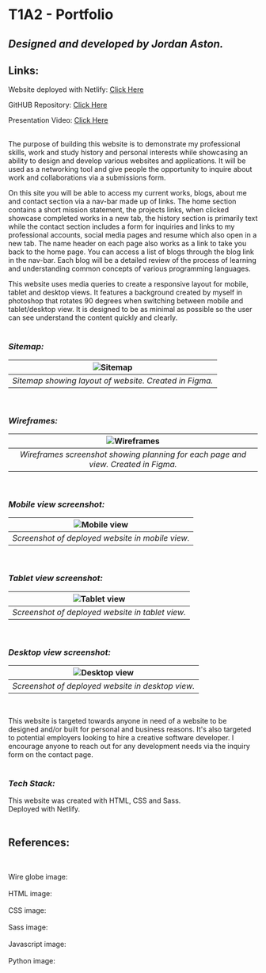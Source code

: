 # T1A2 - Portfolio

## *Designed and developed by Jordan Aston.* 

## **Links:** 

Website deployed with Netlify: [Click Here](https://sensational-semifreddo-81e50e.netlify.app/index.html)

GitHUB Repository: [Click Here](https://github.com/jordanaston/portfolio) 

Presentation Video: [Click Here](https://www.youtube.com/) <br><br>


The purpose of building this website is to demonstrate my professional skills, work and study history and personal interests while showcasing an ability to design and develop various websites and applications. It will be used as a networking tool and give people the opportunity to inquire about work and collaborations via a submissions form. 

On this site you will be able to access my current works, blogs, about me and contact section via a nav-bar made up of links. The home section contains a short mission statement, the projects links, when clicked showcase completed works in a new tab, the history section is primarily text while the contact section includes a form for inquiries and links to my professional accounts, social media pages and resume which also open in a new tab. The name header on each page also works as a link to take you back to the home page. You can access a list of blogs through the blog link in the nav-bar. Each blog will be a detailed review of the process of learning and understanding common concepts of various programming languages. 

This website uses media queries to create a responsive layout for mobile, tablet and desktop views. It features a background created by myself in photoshop that rotates 90 degrees when switching between mobile and tablet/desktop view. It is designed to be as minimal as possible so the user can see understand the content quickly and clearly. 
<br><br>

### *Sitemap:* <br>
|![Sitemap](/documentation/sitemap.png)
|:--:| 
| *Sitemap showing layout of website. Created in Figma.* |
<br>

### *Wireframes:* <br>
|![Wireframes](/documentation/all-wireframes.png)
|:--:| 
| *Wireframes screenshot showing planning for each page and view. Created in Figma.* |
<br>

### *Mobile view screenshot:* <br>
|![Mobile view](/documentation/screenshot-mobile-view.png)
|:--:| 
| *Screenshot of deployed website in mobile view.* |
<br>

### *Tablet view screenshot:* <br>
|![Tablet view](/documentation/screenshot-tablet-view.png)
|:--:| 
| *Screenshot of deployed website in tablet view.* |
<br>

### *Desktop view screenshot:* <br>
|![Desktop view](/documentation/screenshot-desktop-view.png)
|:--:| 
| *Screenshot of deployed website in desktop view.* |
<br>

This website is targeted towards anyone in need of a website to be designed and/or built for personal and business reasons. It's also targeted to potential employers looking to hire a creative software developer. I encourage anyone to reach out for any development needs via the inquiry form on the contact page.<br><br>

### *Tech Stack:* <br>
This website was created with HTML, CSS and Sass.<br> 
Deployed with Netlify.
<br><br>


## **References**: 
<br>

Wire globe image:
<br><br>
HTML image:
<br><br>
CSS image:
<br><br>
Sass image:
<br><br>
Javascript image:
<br><br>
Python image: